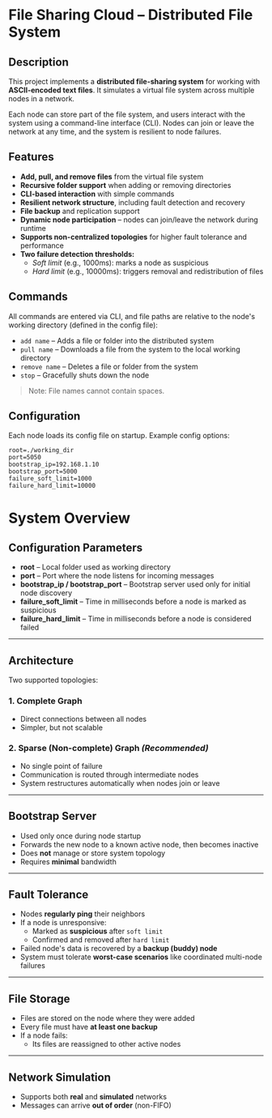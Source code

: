 # File Sharing Cloud – Distributed File System

## Description

This project implements a **distributed file-sharing system** for working with **ASCII-encoded text files**. It simulates a virtual file system across multiple nodes in a network.

Each node can store part of the file system, and users interact with the system using a command-line interface (CLI). Nodes can join or leave the network at any time, and the system is resilient to node failures.

## Features

- **Add, pull, and remove files** from the virtual file system
- **Recursive folder support** when adding or removing directories
- **CLI-based interaction** with simple commands
- **Resilient network structure**, including fault detection and recovery
- **File backup** and replication support
- **Dynamic node participation** – nodes can join/leave the network during runtime
- **Supports non-centralized topologies** for higher fault tolerance and performance
- **Two failure detection thresholds:**
  - *Soft limit* (e.g., 1000ms): marks a node as suspicious
  - *Hard limit* (e.g., 10000ms): triggers removal and redistribution of files

## Commands

All commands are entered via CLI, and file paths are relative to the node's working directory (defined in the config file):

- `add name` – Adds a file or folder into the distributed system  
- `pull name` – Downloads a file from the system to the local working directory  
- `remove name` – Deletes a file or folder from the system  
- `stop` – Gracefully shuts down the node

> Note: File names cannot contain spaces.

## Configuration

Each node loads its config file on startup. Example config options:

```properties
root=./working_dir
port=5050
bootstrap_ip=192.168.1.10
bootstrap_port=5000
failure_soft_limit=1000
failure_hard_limit=10000
```

# System Overview

## Configuration Parameters

- **root** – Local folder used as working directory  
- **port** – Port where the node listens for incoming messages  
- **bootstrap_ip / bootstrap_port** – Bootstrap server used only for initial node discovery  
- **failure_soft_limit** – Time in milliseconds before a node is marked as suspicious  
- **failure_hard_limit** – Time in milliseconds before a node is considered failed  

---

## Architecture

Two supported topologies:

### 1. Complete Graph
- Direct connections between all nodes  
- Simpler, but not scalable  

### 2. Sparse (Non-complete) Graph _(Recommended)_
- No single point of failure  
- Communication is routed through intermediate nodes  
- System restructures automatically when nodes join or leave  

---

## Bootstrap Server

- Used only once during node startup  
- Forwards the new node to a known active node, then becomes inactive  
- Does **not** manage or store system topology  
- Requires **minimal** bandwidth  

---

## Fault Tolerance

- Nodes **regularly ping** their neighbors  
- If a node is unresponsive:
  - Marked as **suspicious** after `soft limit`  
  - Confirmed and removed after `hard limit`  
- Failed node's data is recovered by a **backup (buddy) node**  
- System must tolerate **worst-case scenarios** like coordinated multi-node failures  

---

## File Storage

- Files are stored on the node where they were added  
- Every file must have **at least one backup**  
- If a node fails:
  - Its files are reassigned to other active nodes  

---

## Network Simulation

- Supports both **real** and **simulated** networks  
- Messages can arrive **out of order** (non-FIFO)  
